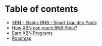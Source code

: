 # Table of contents

* [XBN - Elastic BNB - Smart Liquidity Pools](README.md)
* [How XBN can reach BNB Price?](how-xbn-can-increase-its-price.md)
* [Earn XBN Programs](earn-xbn-programs.md)
* [Roadmap](roadmap.md)

